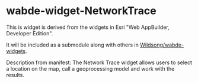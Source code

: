 # wabde-widget-NetworkTrace

This is widget is derived from the widgets in Esri "Web AppBuilder, Developer Edition".

It will be included as a submodule along with others in 
[Wildsong/wabde-widgets](https://github.com/Wildsong/wabde-widgets).

Description from manifest:
The Network Trace widget allows users to select a location on the map, call a geoprocessing model and work with the results.
